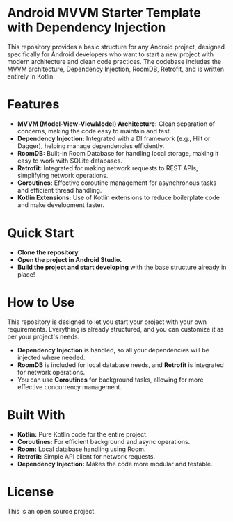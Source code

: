 # Android MVVM Starter Template with Dependency Injection
This repository provides a basic structure for any Android project, designed specifically for Android developers who want to start a new project with modern architecture and clean code practices. The codebase includes the MVVM architecture, Dependency Injection, RoomDB, Retrofit, and is written entirely in Kotlin.

# Features
- **MVVM (Model-View-ViewModel) Architecture:** Clean separation of concerns, making the code easy to maintain and test.
- **Dependency Injection:** Integrated with a DI framework (e.g., Hilt or Dagger), helping manage dependencies efficiently.
- **RoomDB:** Built-in Room Database for handling local storage, making it easy to work with SQLite databases.
- **Retrofit:** Integrated for making network requests to REST APIs, simplifying network operations.
- **Coroutines:** Effective coroutine management for asynchronous tasks and efficient thread handling.
- **Kotlin Extensions:** Use of Kotlin extensions to reduce boilerplate code and make development faster.

# Quick Start
- **Clone the repository**
- **Open the project in Android Studio.**
- **Build the project and start developing** with the base structure already in place!

# How to Use
This repository is designed to let you start your project with your own requirements. Everything is already structured, and you can customize it as per your project's needs.
- **Dependency Injection** is handled, so all your dependencies will be injected where needed.
- **RoomDB** is included for local database needs, and **Retrofit** is integrated for network operations.
- You can use **Coroutines** for background tasks, allowing for more effective concurrency management.

# Built With
- **Kotlin:** Pure Kotlin code for the entire project.
- **Coroutines:** For efficient background and async operations.
- **Room:** Local database handling using Room.
- **Retrofit:** Simple API client for network requests.
- **Dependency Injection:** Makes the code more modular and testable.

# License
This is an open source project.




